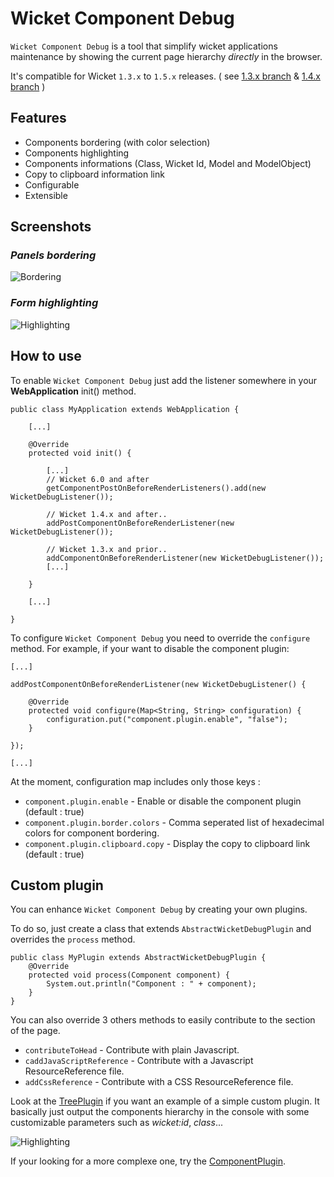 
Wicket Component Debug
============================

`Wicket Component Debug` is a tool that simplify wicket applications maintenance by showing the current page hierarchy _directly_ in the browser.

It's compatible for Wicket `1.3.x` to `1.5.x` releases.  ( see [1.3.x branch](https://github.com/Zenika/wicket-component-debug/tree/1.3.x)  & [1.4.x branch](https://github.com/Zenika/wicket-component-debug/tree/1.4.x) )


Features
--------

* Components bordering (with color selection)
* Components highlighting
* Components informations (Class, Wicket Id, Model and ModelObject)
* Copy to clipboard information link
* Configurable
* Extensible


Screenshots
--------

### _Panels bordering_

![Bordering](https://github.com/Zenika/wicket-component-debug/raw/gh-pages/screenshot-1.png)  


###  _Form highlighting_

![Highlighting](https://github.com/Zenika/wicket-component-debug/raw/gh-pages/screenshot-2.png)

How to use
--------

To enable `Wicket Component Debug` just add the listener somewhere in your __WebApplication__ init() method.



    public class MyApplication extends WebApplication {

        [...]

        @Override
        protected void init() {
        
            [...]
            // Wicket 6.0 and after
            getComponentPostOnBeforeRenderListeners().add(new WicketDebugListener());

            // Wicket 1.4.x and after..
            addPostComponentOnBeforeRenderListener(new WicketDebugListener());
            
            // Wicket 1.3.x and prior..
            addComponentOnBeforeRenderListener(new WicketDebugListener());
            [...]
            
        }

        [...]

    }

To configure `Wicket Component Debug` you need to override the `configure` method.
For example, if your want to disable the component plugin:

	[...]

	addPostComponentOnBeforeRenderListener(new WicketDebugListener() {
		
		@Override
		protected void configure(Map<String, String> configuration) {
			configuration.put("component.plugin.enable", "false");
		}
		
	});
	
	[...]
	
At the moment, configuration map includes only those keys :

* `component.plugin.enable` - Enable or disable the component plugin (default : true)
* `component.plugin.border.colors` - Comma seperated list of hexadecimal colors for component bordering.
* `component.plugin.clipboard.copy` - Display the copy to clipboard link (default : true)

Custom plugin
--------

You can enhance `Wicket Component Debug` by creating your own plugins. 

To do so, just create a class that extends `AbstractWicketDebugPlugin` and overrides the `process` method.

    public class MyPlugin extends AbstractWicketDebugPlugin {
        @Override
        protected void process(Component component) {
            System.out.println("Component : " + component);
        }
    }

You can also override 3 others methods to easily contribute to the <head/> section of the page.

* `contributeToHead` - Contribute with plain Javascript.
* `caddJavaScriptReference` - Contribute with a Javascript ResourceReference file.
* `addCssReference` - Contribute with a CSS ResourceReference file.


Look at the [TreePlugin](https://github.com/Zenika/wicket-component-debug/blob/master/src/main/java/com/zenika/wicket/component/debug/plugins/tree/TreePlugin.java) if you want an example of a simple custom plugin. It basically just output the components hierarchy in the console with some customizable parameters such as _wicket:id_, _class_...

![Highlighting](https://github.com/Zenika/wicket-component-debug/raw/gh-pages/screenshot-3.png)


If your looking for a more complexe one, try the [ComponentPlugin](https://github.com/Zenika/wicket-component-debug/blob/master/src/main/java/com/zenika/wicket/component/debug/plugins/component/ComponentPlugin.java).
